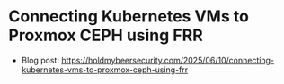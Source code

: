 # Connecting Kubernetes VMs to Proxmox CEPH using FRR

* Blog post: https://holdmybeersecurity.com/2025/06/10/connecting-kubernetes-vms-to-proxmox-ceph-using-frr
